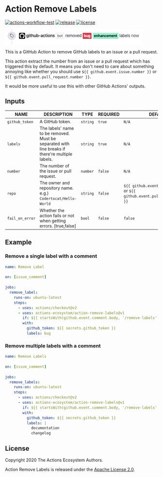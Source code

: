 # Action Remove Labels

[![actions-workflow-test][actions-workflow-test-badge]][actions-workflow-test]
[![release][release-badge]][release]
[![license][license-badge]][license]

![screenshot](./docs/assets/screenshot.png)

This is a GitHub Action to remove GitHub labels to an issue or a pull request.

This action extract the number from an issue or a pull request which has triggered this by default.
It means you don't need to care about something annoying like whether you should use `${{ github.event.issue.number }}` or `${{ github.event.pull_request.number }}`.

It would be more useful to use this with other GitHub Actions' outputs.

## Inputs

|      NAME       |                                           DESCRIPTION                                           |   TYPE   | REQUIRED |                                     DEFAULT                                     |
| --------------- | ----------------------------------------------------------------------------------------------- | -------- | -------- | ------------------------------------------------------------------------------- |
| `github_token`  | A GitHub token.                                                                                 | `string` | `true`   | `N/A`                                                                           |
| `labels`        | The labels' name to be removed. Must be separated with line breaks if there're multiple labels. | `string` | `true`   | `N/A`                                                                           |
| `number`        | The number of the issue or pull request.                                                        | `number` | `false`  | `N/A`                                                                           |
| `repo`          | The owner and repository name. e.g.) `Codertocat/Hello-World`                                   | `string` | `false`  | `${{ github.event.issue.number }}` or `${{ github.event.pull_request.number }}` |
| `fail_on_error` | Whether the action fails or not when getting errors. [true,false]                               | `bool`   | `false`  | `false`                                                                         |

## Example

### Remove a single label with a comment

```yaml
name: Remove Label

on: [issue_comment]

jobs:
  remove_label:
    runs-on: ubuntu-latest
    steps:
      - uses: actions/checkout@v2
      - uses: actions-ecosystem/action-remove-labels@v1
        if: ${{ startsWith(github.event.comment.body, '/remove-labels') }}
        with:
          github_token: ${{ secrets.github_token }}
          labels: bug
```

### Remove multiple labels with a comment

```yaml
name: Remove Labels

on: [issue_comment]

jobs:
  remove_labels:
    runs-on: ubuntu-latest
    steps:
      - uses: actions/checkout@v2
      - uses: actions-ecosystem/action-remove-labels@v1
        if: ${{ startsWith(github.event.comment.body, '/remove-labels') }}
        with:
          github_token: ${{ secrets.github_token }}
          labels: |
            documentation
            changelog
```

## License

Copyright 2020 The Actions Ecosystem Authors.

Action Remove Labels is released under the [Apache License 2.0](./LICENSE).

<!-- badge links -->

[actions-workflow-test]: https://github.com/actions-ecosystem/action-remove-labels/actions?query=workflow%3ATest
[actions-workflow-test-badge]: https://img.shields.io/github/workflow/status/actions-ecosystem/action-remove-labels/Test?label=Test&style=for-the-badge&logo=github

[release]: https://github.com/actions-ecosystem/action-remove-labels/releases
[release-badge]: https://img.shields.io/github/v/release/actions-ecosystem/action-remove-labels?style=for-the-badge&logo=github

[license]: LICENSE
[license-badge]: https://img.shields.io/github/license/actions-ecosystem/action-remove-labels?style=for-the-badge
